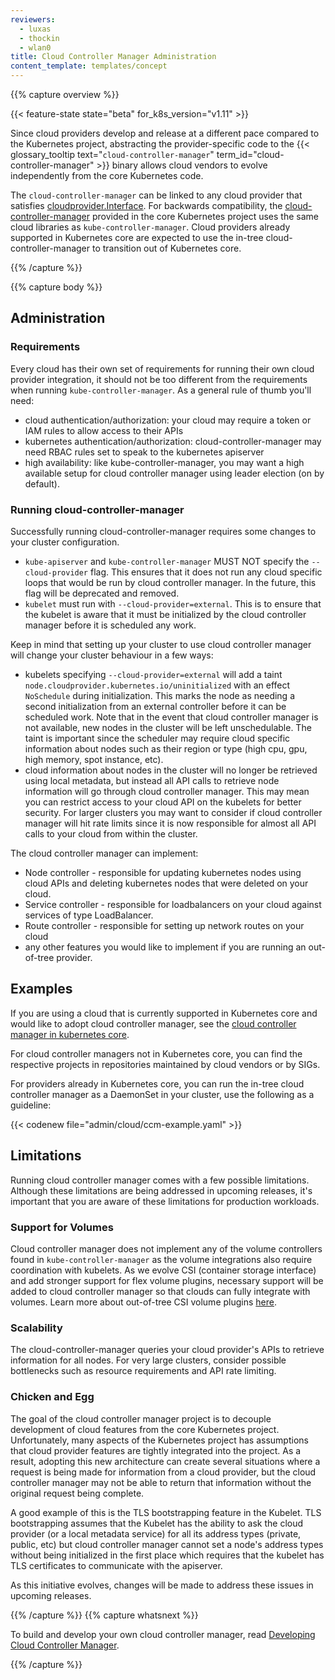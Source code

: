 ```yaml
---
reviewers:
  - luxas
  - thockin
  - wlan0
title: Cloud Controller Manager Administration
content_template: templates/concept
---
```


{{% capture overview %}}

{{< feature-state state="beta" for_k8s_version="v1.11" >}}

Since cloud providers develop and release at a different pace compared to the
Kubernetes project, abstracting the provider-specific code to the
{{< glossary_tooltip text="`cloud-controller-manager`" term_id="cloud-controller-manager" >}}
binary allows cloud vendors to evolve independently from the core Kubernetes
code.

The `cloud-controller-manager` can be linked to any cloud provider that
satisfies
[cloudprovider.Interface](https://github.com/kubernetes/cloud-provider/blob/master/cloud.go).
For backwards compatibility, the
[cloud-controller-manager](https://github.com/kubernetes/kubernetes/tree/master/cmd/cloud-controller-manager)
provided in the core Kubernetes project uses the same cloud libraries as
`kube-controller-manager`. Cloud providers already supported in Kubernetes core
are expected to use the in-tree cloud-controller-manager to transition out of
Kubernetes core.

{{% /capture %}}

{{% capture body %}}

## Administration

### Requirements

Every cloud has their own set of requirements for running their own cloud
provider integration, it should not be too different from the requirements when
running `kube-controller-manager`. As a general rule of thumb you'll need:

- cloud authentication/authorization: your cloud may require a token or IAM
  rules to allow access to their APIs
- kubernetes authentication/authorization: cloud-controller-manager may need
  RBAC rules set to speak to the kubernetes apiserver
- high availability: like kube-controller-manager, you may want a high available
  setup for cloud controller manager using leader election (on by default).

### Running cloud-controller-manager

Successfully running cloud-controller-manager requires some changes to your
cluster configuration.

- `kube-apiserver` and `kube-controller-manager` MUST NOT specify the
  `--cloud-provider` flag. This ensures that it does not run any cloud specific
  loops that would be run by cloud controller manager. In the future, this flag
  will be deprecated and removed.
- `kubelet` must run with `--cloud-provider=external`. This is to ensure that
  the kubelet is aware that it must be initialized by the cloud controller
  manager before it is scheduled any work.

Keep in mind that setting up your cluster to use cloud controller manager will
change your cluster behaviour in a few ways:

- kubelets specifying `--cloud-provider=external` will add a taint
  `node.cloudprovider.kubernetes.io/uninitialized` with an effect `NoSchedule`
  during initialization. This marks the node as needing a second initialization
  from an external controller before it can be scheduled work. Note that in the
  event that cloud controller manager is not available, new nodes in the cluster
  will be left unschedulable. The taint is important since the scheduler may
  require cloud specific information about nodes such as their region or type
  (high cpu, gpu, high memory, spot instance, etc).
- cloud information about nodes in the cluster will no longer be retrieved using
  local metadata, but instead all API calls to retrieve node information will go
  through cloud controller manager. This may mean you can restrict access to
  your cloud API on the kubelets for better security. For larger clusters you
  may want to consider if cloud controller manager will hit rate limits since it
  is now responsible for almost all API calls to your cloud from within the
  cluster.

The cloud controller manager can implement:

- Node controller - responsible for updating kubernetes nodes using cloud APIs
  and deleting kubernetes nodes that were deleted on your cloud.
- Service controller - responsible for loadbalancers on your cloud against
  services of type LoadBalancer.
- Route controller - responsible for setting up network routes on your cloud
- any other features you would like to implement if you are running an
  out-of-tree provider.

## Examples

If you are using a cloud that is currently supported in Kubernetes core and
would like to adopt cloud controller manager, see the
[cloud controller manager in kubernetes core](https://github.com/kubernetes/kubernetes/tree/master/cmd/cloud-controller-manager).

For cloud controller managers not in Kubernetes core, you can find the
respective projects in repositories maintained by cloud vendors or by SIGs.

For providers already in Kubernetes core, you can run the in-tree cloud
controller manager as a DaemonSet in your cluster, use the following as a
guideline:

{{< codenew file="admin/cloud/ccm-example.yaml" >}}

## Limitations

Running cloud controller manager comes with a few possible limitations. Although
these limitations are being addressed in upcoming releases, it's important that
you are aware of these limitations for production workloads.

### Support for Volumes

Cloud controller manager does not implement any of the volume controllers found
in `kube-controller-manager` as the volume integrations also require
coordination with kubelets. As we evolve CSI (container storage interface) and
add stronger support for flex volume plugins, necessary support will be added to
cloud controller manager so that clouds can fully integrate with volumes. Learn
more about out-of-tree CSI volume plugins
[here](https://github.com/kubernetes/features/issues/178).

### Scalability

The cloud-controller-manager queries your cloud provider's APIs to retrieve
information for all nodes. For very large clusters, consider possible
bottlenecks such as resource requirements and API rate limiting.

### Chicken and Egg

The goal of the cloud controller manager project is to decouple development of
cloud features from the core Kubernetes project. Unfortunately, many aspects of
the Kubernetes project has assumptions that cloud provider features are tightly
integrated into the project. As a result, adopting this new architecture can
create several situations where a request is being made for information from a
cloud provider, but the cloud controller manager may not be able to return that
information without the original request being complete.

A good example of this is the TLS bootstrapping feature in the Kubelet. TLS
bootstrapping assumes that the Kubelet has the ability to ask the cloud provider
(or a local metadata service) for all its address types (private, public, etc)
but cloud controller manager cannot set a node's address types without being
initialized in the first place which requires that the kubelet has TLS
certificates to communicate with the apiserver.

As this initiative evolves, changes will be made to address these issues in
upcoming releases.

{{% /capture %}} {{% capture whatsnext %}}

To build and develop your own cloud controller manager, read
[Developing Cloud Controller Manager](/docs/tasks/administer-cluster/developing-cloud-controller-manager/).

{{% /capture %}}
